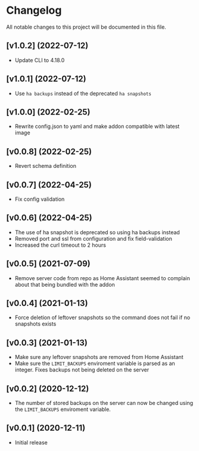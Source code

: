 # Changelog
All notable changes to this project will be documented in this file.

## [v1.0.2] (2022-07-12)
 - Update CLI to 4.18.0

## [v1.0.1] (2022-07-12)
 - Use ```ha backups``` instead of the deprecated ```ha snapshots```

## [v1.0.0] (2022-02-25)
 - Rewrite config.json to yaml and make addon compatible with latest image

## [v0.0.8] (2022-02-25)
 - Revert schema definition

## [v0.0.7] (2022-04-25)
 - Fix config validation

## [v0.0.6] (2022-04-25)

- The use of ha snapshot is deprecated so using ha backups instead
- Removed port and ssl from configuration and fix field-validation
- Increased the curl timeout to 2 hours

## [v0.0.5] (2021-07-09)

- Remove server code from repo as Home Assistant seemed to complain about that being bundled with the addon

## [v0.0.4] (2021-01-13)

- Force deletion of leftover snapshots so the command does not fail if no snapshots exists

## [v0.0.3] (2021-01-13)

- Make sure any leftover snapshots are removed from Home Assistant
- Make sure the `LIMIT_BACKUPS` enviroment variable is parsed as an integer. Fixes backups not being deleted on the server

## [v0.0.2] (2020-12-12)

- The number of stored backups on the server can now be changed using the `LIMIT_BACKUPS` enviroment variable.

## [v0.0.1] (2020-12-11)

- Initial release

